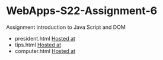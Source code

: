 # WebApps-S22-Assignment-6
Assignment introduction to Java Script and DOM

*   president.html [Hosted at](https://44-563-web-apps-s22.github.io/webapps-s22-assignment-6-mjaichand/president.html)
*   tips.html [Hosted at](https://44-563-web-apps-s22.github.io/webapps-s22-assignment-6-mjaichand/tips.html)
*   computer.html [Hosted at](https://44-563-web-apps-s22.github.io/webapps-s22-assignment-6-mjaichand/computer.html)